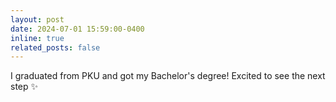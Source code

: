```yaml
---
layout: post
date: 2024-07-01 15:59:00-0400
inline: true
related_posts: false
---
```


I graduated from PKU and got my Bachelor's degree! Excited to see the next step ✨
